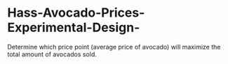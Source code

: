 # Hass-Avocado-Prices-Experimental-Design-
Determine which price point (average price of avocado) will maximize the total amount of avocados sold.
